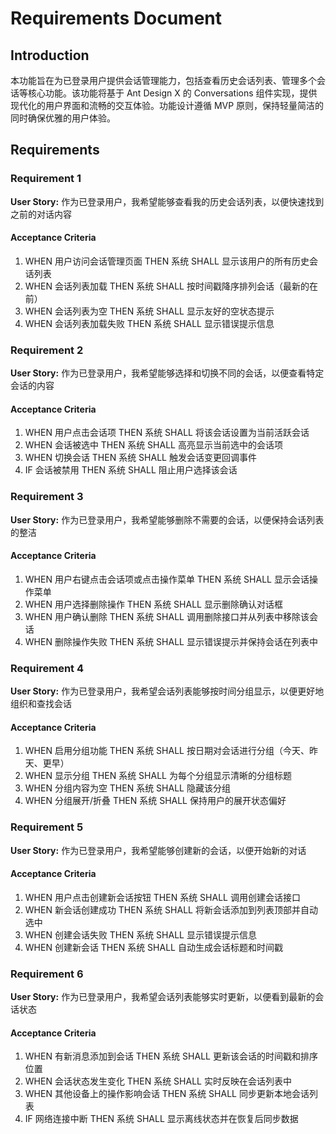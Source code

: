 # Requirements Document

## Introduction

本功能旨在为已登录用户提供会话管理能力，包括查看历史会话列表、管理多个会话等核心功能。该功能将基于 Ant Design X 的 Conversations 组件实现，提供现代化的用户界面和流畅的交互体验。功能设计遵循 MVP 原则，保持轻量简洁的同时确保优雅的用户体验。

## Requirements

### Requirement 1

**User Story:** 作为已登录用户，我希望能够查看我的历史会话列表，以便快速找到之前的对话内容

#### Acceptance Criteria

1. WHEN 用户访问会话管理页面 THEN 系统 SHALL 显示该用户的所有历史会话列表
2. WHEN 会话列表加载 THEN 系统 SHALL 按时间戳降序排列会话（最新的在前）
3. WHEN 会话列表为空 THEN 系统 SHALL 显示友好的空状态提示
4. WHEN 会话列表加载失败 THEN 系统 SHALL 显示错误提示信息

### Requirement 2

**User Story:** 作为已登录用户，我希望能够选择和切换不同的会话，以便查看特定会话的内容

#### Acceptance Criteria

1. WHEN 用户点击会话项 THEN 系统 SHALL 将该会话设置为当前活跃会话
2. WHEN 会话被选中 THEN 系统 SHALL 高亮显示当前选中的会话项
3. WHEN 切换会话 THEN 系统 SHALL 触发会话变更回调事件
4. IF 会话被禁用 THEN 系统 SHALL 阻止用户选择该会话

### Requirement 3

**User Story:** 作为已登录用户，我希望能够删除不需要的会话，以便保持会话列表的整洁

#### Acceptance Criteria

1. WHEN 用户右键点击会话项或点击操作菜单 THEN 系统 SHALL 显示会话操作菜单
2. WHEN 用户选择删除操作 THEN 系统 SHALL 显示删除确认对话框
3. WHEN 用户确认删除 THEN 系统 SHALL 调用删除接口并从列表中移除该会话
4. WHEN 删除操作失败 THEN 系统 SHALL 显示错误提示并保持会话在列表中

### Requirement 4

**User Story:** 作为已登录用户，我希望会话列表能够按时间分组显示，以便更好地组织和查找会话

#### Acceptance Criteria

1. WHEN 启用分组功能 THEN 系统 SHALL 按日期对会话进行分组（今天、昨天、更早）
2. WHEN 显示分组 THEN 系统 SHALL 为每个分组显示清晰的分组标题
3. WHEN 分组内容为空 THEN 系统 SHALL 隐藏该分组
4. WHEN 分组展开/折叠 THEN 系统 SHALL 保持用户的展开状态偏好

### Requirement 5

**User Story:** 作为已登录用户，我希望能够创建新的会话，以便开始新的对话

#### Acceptance Criteria

1. WHEN 用户点击创建新会话按钮 THEN 系统 SHALL 调用创建会话接口
2. WHEN 新会话创建成功 THEN 系统 SHALL 将新会话添加到列表顶部并自动选中
3. WHEN 创建会话失败 THEN 系统 SHALL 显示错误提示信息
4. WHEN 创建新会话 THEN 系统 SHALL 自动生成会话标题和时间戳

### Requirement 6

**User Story:** 作为已登录用户，我希望会话列表能够实时更新，以便看到最新的会话状态

#### Acceptance Criteria

1. WHEN 有新消息添加到会话 THEN 系统 SHALL 更新该会话的时间戳和排序位置
2. WHEN 会话状态发生变化 THEN 系统 SHALL 实时反映在会话列表中
3. WHEN 其他设备上的操作影响会话 THEN 系统 SHALL 同步更新本地会话列表
4. IF 网络连接中断 THEN 系统 SHALL 显示离线状态并在恢复后同步数据